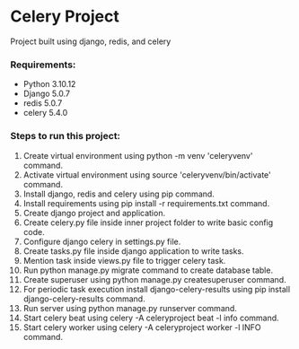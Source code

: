 # Celery Project 
Project built using django, redis, and celery

### Requirements:
* Python 3.10.12
* Django 5.0.7
* redis 5.0.7 
* celery 5.4.0

### Steps to run this project:
1. Create virtual environment using python -m venv 'celeryvenv' command. 
2. Activate virtual environment using source 'celeryvenv/bin/activate' command.
3. Install django, redis and celery using pip command.
4. Install requirements using pip install -r requirements.txt command. 
5. Create django project and application.
6. Create celery.py file inside inner project folder to write basic config code. 
7. Configure django celery in settings.py file.
8. Create tasks.py file inside django application to write tasks.
9. Mention task inside views.py file to trigger celery task.
10. Run python manage.py migrate command to create database table. 
11. Create superuser using python manage.py createsuperuser command. 
12. For periodic task execution install django-celery-results using pip install django-celery-results command. 
13. Run server using python manage.py runserver command.
14. Start celery beat using celery -A celeryproject beat -l info command. 
15. Start celery worker using celery -A celeryproject worker -l INFO command.

